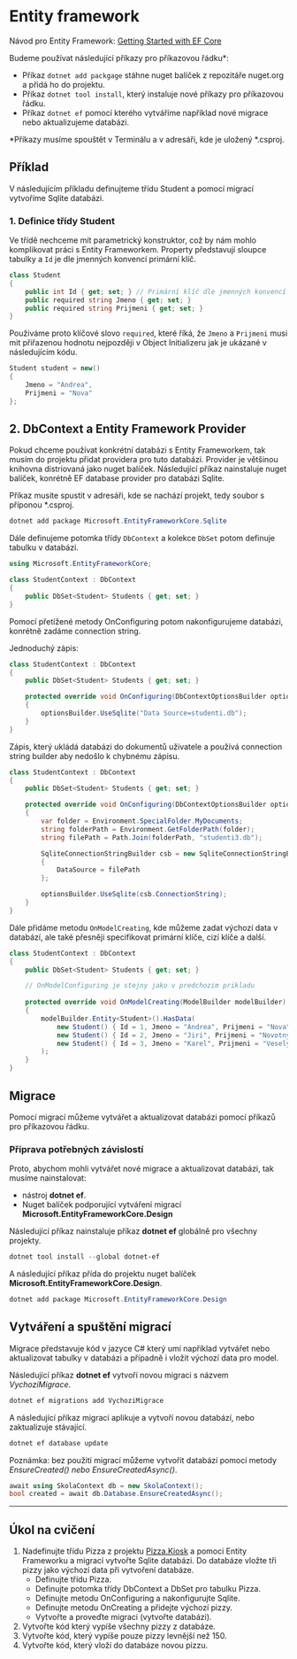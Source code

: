 # Entity framework

Návod pro Entity Framework: [Getting Started with EF Core](https://learn.microsoft.com/en-us/ef/core/get-started/overview/first-app?tabs=netcore-cli)

Budeme používat následující příkazy pro příkazovou řádku*:
- Příkaz ```dotnet add packgage``` stáhne nuget balíček z repozitáře nuget.org a přidá ho do projektu.
- Příkaz ```dotnet tool install```, který instaluje nové příkazy pro příkazovou řádku.
- Příkaz ```dotnet ef``` pomocí kterého vytváříme například nové migrace nebo aktualizujeme databázi.

*Příkazy musíme spouštět v Terminálu a v adresáři, kde je uložený *.csproj.

## Příklad

V následujícím příkladu definujteme třídu Student a pomocí migrací vytvoříme Sqlite databázi.

### 1. Definice třídy Student

Ve třídě nechceme mít parametrický konstruktor, což by nám mohlo komplikovat práci s Entity Frameworkem. Property představují sloupce tabulky a ```Id``` je dle jmenných konvencí primární klíč.

```csharp
class Student
{
    public int Id { get; set; } // Primární klíč dle jmenných konvencí
    public required string Jmeno { get; set; }     
    public required string Prijmeni { get; set; }     
}
```

Použiváme proto klíčové slovo ```required```, které říká, že ```Jmeno``` a ```Prijmeni``` musi mit přiřazenou hodnotu nejpozději v Object Initializeru jak je ukázané v následujícím kódu.

```csharp
Student student = new()
{
    Jmeno = "Andrea",
    Prijmeni = "Nova"
};
```
## 2. DbContext a Entity Framework Provider

Pokud chceme používat konkrétní databázi s Entity Frameworkem, tak musím do projektu přidat providera pro tuto databázi. Provider je většinou knihovna distriovaná jako nuget balíček. Následující příkaz nainstaluje nuget balíček, konrétně EF database provider pro databázi Sqlite.

Příkaz musíte spustit v adresáři, kde se nachází projekt, tedy soubor s příponou *.csproj.

```powershell
dotnet add package Microsoft.EntityFrameworkCore.Sqlite
```

Dále definujeme potomka třídy ```DbContext``` a kolekce ```DbSet``` potom definuje tabulku v databázi.

```csharp
using Microsoft.EntityFrameworkCore;

class StudentContext : DbContext
{
    public DbSet<Student> Students { get; set; }
}
```

Pomocí přetížené metody OnConfiguring potom nakonfigurujeme databázi, konrétně zadáme connection string. 

Jednoduchý zápis:

```csharp
class StudentContext : DbContext
{
    public DbSet<Student> Students { get; set; }

    protected override void OnConfiguring(DbContextOptionsBuilder optionsBuilder)
    {
        optionsBuilder.UseSqlite("Data Source=studenti.db");
    }
}
```

Zápis, který ukládá databázi do dokumentů uživatele a používá connection string builder aby nedošlo k chybnému zápisu.

```csharp
class StudentContext : DbContext
{
    public DbSet<Student> Students { get; set; }

    protected override void OnConfiguring(DbContextOptionsBuilder optionsBuilder)
    {
        var folder = Environment.SpecialFolder.MyDocuments;
        string folderPath = Environment.GetFolderPath(folder);
        string filePath = Path.Join(folderPath, "studenti3.db");

        SqliteConnectionStringBuilder csb = new SqliteConnectionStringBuilder
        {
            DataSource = filePath
        };

        optionsBuilder.UseSqlite(csb.ConnectionString);
    }
}
```

Dále přidáme metodu ```OnModelCreating```, kde můžeme zadat výchozí data v databází, ale také přesněji specifikovat primární klíče, cizí klíče a další.

```csharp
class StudentContext : DbContext
{
    public DbSet<Student> Students { get; set; }

    // OnModelConfiguring je stejny jako v predchozim prikladu
    
    protected override void OnModelCreating(ModelBuilder modelBuilder)
    {
        modelBuilder.Entity<Student>().HasData(
            new Student() { Id = 1, Jmeno = "Andrea", Prijmeni = "Nova"},
            new Student() { Id = 2, Jmeno = "Jiri", Prijmeni = "Novotny"},
            new Student() { Id = 3, Jmeno = "Karel", Prijmeni = "Vesely"}
        );
    }
}
```

## Migrace

Pomocí migrací můžeme vytvářet a aktualizovat databázi pomocí příkazů pro příkazovou řádku.

### Příprava potřebných závislostí 

Proto, abychom mohli vytvářet nové migrace a aktualizovat databázi, tak musíme nainstalovat:
- nástroj **dotnet ef**. 
- Nuget balíček podporující vytváření migrací **Microsoft.EntityFrameworkCore.Design**

Následující příkaz nainstaluje příkaz **dotnet ef** globálně pro všechny projekty.

```powershell
dotnet tool install --global dotnet-ef
```

A následující příkaz přída do projektu nuget balíček **Microsoft.EntityFrameworkCore.Design**.

```powershell
dotnet add package Microsoft.EntityFrameworkCore.Design
```

## Vytváření a spuštění migrací

Migrace představuje kód v jazyce C# který umí například vytvářet nebo aktualizovat tabulky v databázi a případně i vložit výchozí data pro model. 

Následující příkaz **dotnet ef** vytvoří novou migraci s názvem *VychoziMigrace*. 

```powershell
dotnet ef migrations add VychoziMigrace
```

A následující příkaz migraci aplikuje a vytvoří novou databází, nebo zaktualizuje stávající.

```powershell
dotnet ef database update
```

Poznámka: bez použití migrací můžeme vytvořit databází pomocí metody *EnsureCreated() nebo EnsureCreatedAsync()*.

```csharp
await using SkolaContext db = new SkolaContext();
bool created = await db.Database.EnsureCreatedAsync();
```

---
## Úkol na cvičení

1) Nadefinujte třídu Pizza z projektu [Pizza.Kiosk](https://github.com/ekral/Utb.PizzaKiosk) a pomoci Entity Frameworku a migrací vytvořte Sqlite databázi. Do databáze vložte tři pizzy jako výchozí data při vytvoření databáze.
   - Definujte třídu Pizza.
   - Definujte potomka třídy DbContext a DbSet pro tabulku Pizza.
   - Definujte metodu OnConfiguring a nakonfigurujte Sqlite.
   - Definujte metodu OnCreating a přidejte výchozí pizzy.
   - Vytvořte a proveďte migraci (vytvořte databázi).
3) Vytvořte kód který vypíše všechny pizzy z databáze.
4) Vytvořte kód, který vypíše pouze pizzy levnější než 150.
5) Vytvořte kód, který vloží do databáze novou pizzu.
